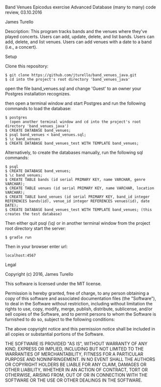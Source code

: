 Band Venues
Epicodus exercise Advanced Database (many to many) code review, 03.10.2016

James Turello

Description:
This program tracks bands and the venues where they've played concerts.
  Users can add, update, delete, and list bands.
  Users can add, delete, and list venues.
  Users can add venues with a date to a band (i.e., a concert).

Setup

Clone this repository:
```
$ git clone https://github.com/jturello/band_venues_java.git
$ cd into the project's root directory 'band_venues_java'
```

open the file band_venues.sql and change 'Guest' to an owner your Postgres installation recognizes.

then open a terminal window and start Postgres and run the following commands to load the database:
```
$ postgres
  (open another terminal window and cd into the project's root directory 'band_venues_java')
$ CREATE DATABASE band_venues;
$ psql band_venues < band_venues.sql;
$ \c band_venues
$ CREATE DATABASE band_venues_test WITH TEMPLATE band_venues;
```

Alternatively, to create the databases manually, run the following sql commands:
```
$ psql
$ CREATE DATABASE band_venues;
$ \c band_venues;
$ CREATE TABLE bands (id serial PRIMARY KEY, name VARCHAR, genre VARCHAR);
$ CREATE TABLE venues (id serial PRIMARY KEY, name VARCHAR, location VARCHAR);
$ CREATE TABLE band_venues (id serial PRIMARY KEY, band_id integer REFERENCES bands(id), venue_id integer REFERENCES venues(id), date DATE);
$ CREATE DATABASE band_venues_test WITH TEMPLATE band_venues; (this creates the test database)
```

Then either quit psql (\q) or in another terminal window from the project root directory start the server:
```
$ gradle run
```

Then in your browser enter url:
```
localhost:4567
```


Legal

Copyright (c) 2016, James Turello

This software is licensed under the MIT license.

Permission is hereby granted, free of charge, to any person obtaining a copy of this software and associated documentation files (the "Software"), to deal in the Software without restriction, including without limitation the rights to use, copy, modify, merge, publish, distribute, sublicense, and/or sell copies of the Software, and to permit persons to whom the Software is furnished to do so, subject to the following conditions:

The above copyright notice and this permission notice shall be included in all copies or substantial portions of the Software.

THE SOFTWARE IS PROVIDED "AS IS", WITHOUT WARRANTY OF ANY KIND, EXPRESS OR IMPLIED, INCLUDING BUT NOT LIMITED TO THE WARRANTIES OF MERCHANTABILITY, FITNESS FOR A PARTICULAR PURPOSE AND NONINFRINGEMENT. IN NO EVENT SHALL THE AUTHORS OR COPYRIGHT HOLDERS BE LIABLE FOR ANY CLAIM, DAMAGES OR OTHER LIABILITY, WHETHER IN AN ACTION OF CONTRACT, TORT OR OTHERWISE, ARISING FROM, OUT OF OR IN CONNECTION WITH THE SOFTWARE OR THE USE OR OTHER DEALINGS IN THE SOFTWARE.
